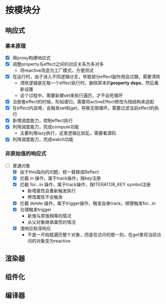 
# 按模块分
## 响应式
### 基本原理
- [x] 用proxy构建响应式
- [x] 调整property与effect之间的对应关系为多对多
  - 将reactive改造为工厂模式，方便测试
- [x] 在运行时，由于进入不同逻辑分支，导致部分effect副作用会过期，需要清除
  - 清除逻辑是在每一个effect执行时，删除原本的**property deps**，然后重新设置
  - 这个过程中，需要新建set来执行遍历，才不会死循环
- [x] 当嵌套effect的时候，形如递归，需要将activeEffect修改为栈结构来适配
- [x] 在effect内自增，会触发set和get，导致无限循环，需要过滤当前effect的执行
- [x] 新增调度能力，控制effect执行
- [x] 利用调度能力，完成compute功能
  - 主要利用lazy执行，这里逻辑比较乱，需要看源码
- [x] 利用调度能力，完成watch功能
### 非原始值的响应式
- [ ] 普通对象
  - [x] 由于this指向的问题，统一替换成Reflect
  - [x] 拦截 in 操作，属于track操作，按key注册
  - [x] 拦截 for...in 操作，属于track操作，按ITERATOR_KEY symbol注册
    - 新增属性会重新触发执行
    - 修改属性不会触发
  - [x] 拦截 delete 操作，属于trigger操作，触发自身track，顺便触发for...in 
  - [x] 合理触发trigger
    - 新值与原值相等的情况
    - 从父对象继承属性的情况
  - [x] 浅响应和深响应
    - 不是一开始就遍历整个对象，而是在访问的那一刻，在get里将当前访问的对象变为reactive
## 渲染器
## 组件化
## 编译器